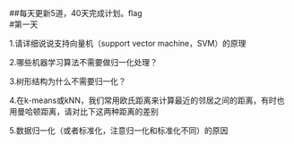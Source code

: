 ##每天更新5道，40天完成计划。flag    
#第一天

1.请详细说说支持向量机（support vector machine，SVM）的原理    

2.哪些机器学习算法不需要做归一化处理？    


3.树形结构为什么不需要归一化？    

4.在k-means或kNN，我们常用欧氏距离来计算最近的邻居之间的距离，有时也用曼哈顿距离，请对比下这两种距离的差别    


5.数据归一化（或者标准化，注意归一化和标准化不同）的原因    



